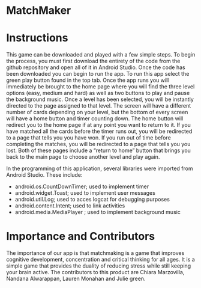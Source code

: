 # MatchMaker
# Instructions 
This game can be downloaded and played with a few simple steps. To begin the process, you must first download the entirety of the code from the github repository and open all of it in Android Studio. Once the code has been downloaded you can begin to run the app. To run this app select the green play button found in the top tab. Once the app runs you will immediately be brought to the home page where you will find the three level options (easy, medium and hard) as well as two buttons to play and pause the background music. Once a level has been selected, you will be instantly directed to the page assigned to that level. The screen will have a different number of cards depending on your level, but the bottom of every screen will have a home button and timer counting down. The home button will redirect you to the home page if at any point you want to return to it. If you have matched all the cards before the timer runs out, you will be redirected to a page that tells you you have won. If you run out of time before completing the matches, you will be redirected to a page that tells you you lost. Both of these pages include a “return to home” button that brings you back to the main page to choose another level and play again. 

In the programming of this application, several libraries were imported from Android Studio. These include:
- android.os.CountDownTimer; used to implement timer
- android.widget.Toast; used to implement user messages
- android.util.Log; used to acces logcat for debugging purposes
- android.content.Intent; used to link activities   
- android.media.MediaPlayer ; used to implement background music

# Importance and Contributors 
The importance of our app is that matchmaking is a game that improves cognitive development, concentration and critical thinking for all ages. It is a simple game that provides the duality of reducing stress while still keeping your brain active. The contributors to this product are Chiara Marzovilla, Nandana Alwarappan, Lauren Monahan and Julie green.
